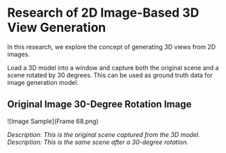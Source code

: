 # Research of 2D Image-Based 3D View Generation

In this research, we explore the concept of generating 3D views from 2D images. 

Load a 3D model into a window and capture both the original scene and a scene rotated by 30 degrees.
This can be used as ground truth data for image generation model.

## Original Image 30-Degree Rotation Image

![Image Sample](Frame 68.png)

*Description: This is the original scene captured from the 3D model.*
*Description: This is the same scene after a 30-degree rotation.*
